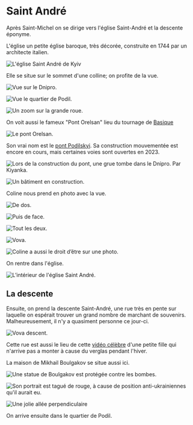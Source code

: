 # Saint André

Après Saint-Michel on se dirige vers l'église Saint-André et la descente éponyme.

L'église un petite église baroque, très décorée, construite en 1744 par un
architecte italien.

![L'église Saint André de Kyiv](images/kyiv/p4/saint_andre/saint_andre_exterieur.jpg)

Elle se situe sur le sommet d'une colline; on profite de la vue.

![Vue sur le Dnipro.](images/kyiv/p4/saint_andre/dnipro.jpg)

![Vue le quartier de Podil.](images/kyiv/p4/saint_andre/podil.jpg)

![Un zoom sur la grande roue.](images/kyiv/p4/saint_andre/roue.jpg)

On voit aussi le fameux "Pont Orelsan" lieu du tournage de [Basique](https://www.youtube.com/watch?v=2bjk26RwjyU)

![Le pont Orelsan.](images/kyiv/p4/saint_andre/pont_orelsan.jpg)

Son vrai nom est le [pont Podilskyi](https://fr.wikipedia.org/wiki/Pont_Podilskyi). Sa construction mouvementée est encore en cours, mais certaines voies sont ouvertes en 2023.

![Lors de la construction du pont, une grue tombe dans le Dnipro. Par Kiyanka.](images/kyiv/p4/saint_andre/pont_accident.jpg)

![Un bâtiment en construction.](images/kyiv/p4/saint_andre/construction.jpg)

Coline nous prend en photo avec la vue.

![De dos.](images/kyiv/p4/saint_andre/tous_vue_de_dos.jpg)

![Puis de face.](images/kyiv/p4/saint_andre/tous_vue.jpg)

![Tout les deux.](images/kyiv/p4/saint_andre/emile_antonina_vue.jpg)

![Vova.](images/kyiv/p4/saint_andre/vova_vue.jpg)

![Coline a aussi le droit d’être sur une photo.](images/kyiv/p4/saint_andre/coline.jpg)

On rentre dans l'église.

![L’intérieur de l'église Saint André.](images/kyiv/p4/saint_andre/saint_andre_interieur.jpg)

## La descente

Ensuite, on prend la descente Saint-André, une rue très en pente sur laquelle on espérait trouver un grand nombre de marchant de souvenirs. Malheureusement, il n'y a quasiment personne ce jour-ci.

![Vova descent.](images/kyiv/p4/saint_andre/vova.jpg)

Cette rue est aussi le lieu de cette [vidéo
célèbre](https://www.youtube.com/watch?v=qHje5AhgV6E) d'une petite fille qui
n'arrive pas a monter à cause du verglas pendant l'hiver.

La maison de Mikhail Boulgakov se situe aussi ici.

![Une statue de Boulgakov est protégée contre les bombes.](images/kyiv/p4/saint_andre/boulgakov_protection.jpg)

![Son portrait est tagué de rouge, à cause de position anti-ukrainiennes qu'il aurait eu.](images/kyiv/p4/saint_andre/boulgakov.jpg)

![Une jolie allée perpendiculaire](images/kyiv/p4/saint_andre/allee.jpg)

On arrive ensuite dans le quartier de Podil.

